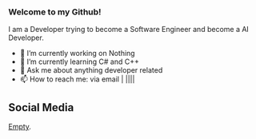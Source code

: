 ### Welcome to my Github!
I am a Developer trying to become a Software Engineer and become a AI Developer.

- 🔭 I’m currently working on Nothing
- 🌱 I’m currently learning C# and C++
- 💬 Ask me about anything developer related
- 📫 How to reach me: via email | ||||

## Social Media
[Empty](https://github.com/EmanSza).
